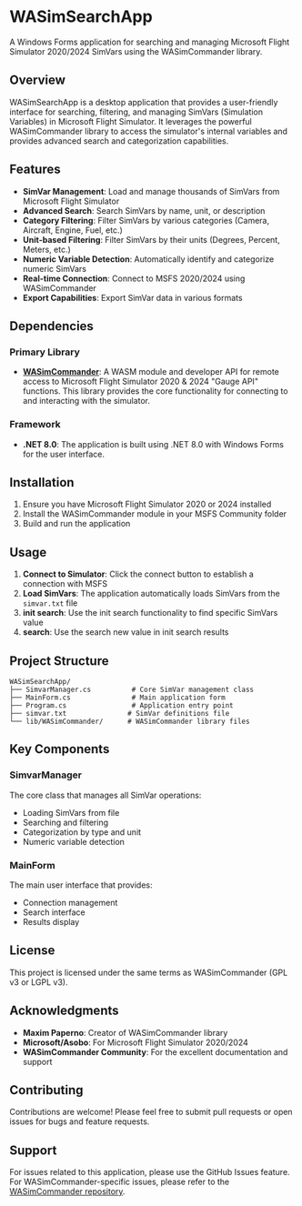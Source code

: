 # WASimSearchApp

A Windows Forms application for searching and managing Microsoft Flight Simulator 2020/2024 SimVars using the WASimCommander library.

## Overview

WASimSearchApp is a desktop application that provides a user-friendly interface for searching, filtering, and managing SimVars (Simulation Variables) in Microsoft Flight Simulator. It leverages the powerful WASimCommander library to access the simulator's internal variables and provides advanced search and categorization capabilities.

## Features

- **SimVar Management**: Load and manage thousands of SimVars from Microsoft Flight Simulator
- **Advanced Search**: Search SimVars by name, unit, or description
- **Category Filtering**: Filter SimVars by various categories (Camera, Aircraft, Engine, Fuel, etc.)
- **Unit-based Filtering**: Filter SimVars by their units (Degrees, Percent, Meters, etc.)
- **Numeric Variable Detection**: Automatically identify and categorize numeric SimVars
- **Real-time Connection**: Connect to MSFS 2020/2024 using WASimCommander
- **Export Capabilities**: Export SimVar data in various formats

## Dependencies

### Primary Library
- **[WASimCommander](https://github.com/mpaperno/WASimCommander)**: A WASM module and developer API for remote access to Microsoft Flight Simulator 2020 & 2024 "Gauge API" functions. This library provides the core functionality for connecting to and interacting with the simulator.

### Framework
- **.NET 8.0**: The application is built using .NET 8.0 with Windows Forms for the user interface.

## Installation

1. Ensure you have Microsoft Flight Simulator 2020 or 2024 installed
2. Install the WASimCommander module in your MSFS Community folder
3. Build and run the application

## Usage

1. **Connect to Simulator**: Click the connect button to establish a connection with MSFS
2. **Load SimVars**: The application automatically loads SimVars from the `simvar.txt` file
3. **init search**: Use the init search functionality to find specific SimVars value
4. **search**: Use the search new value in init search results

## Project Structure

```
WASimSearchApp/
├── SimvarManager.cs          # Core SimVar management class
├── MainForm.cs               # Main application form
├── Program.cs                # Application entry point
├── simvar.txt               # SimVar definitions file
└── lib/WASimCommander/      # WASimCommander library files
```

## Key Components

### SimvarManager
The core class that manages all SimVar operations:
- Loading SimVars from file
- Searching and filtering
- Categorization by type and unit
- Numeric variable detection

### MainForm
The main user interface that provides:
- Connection management
- Search interface
- Results display

## License

This project is licensed under the same terms as WASimCommander (GPL v3 or LGPL v3).

## Acknowledgments

- **Maxim Paperno**: Creator of WASimCommander library
- **Microsoft/Asobo**: For Microsoft Flight Simulator 2020/2024
- **WASimCommander Community**: For the excellent documentation and support

## Contributing

Contributions are welcome! Please feel free to submit pull requests or open issues for bugs and feature requests.

## Support

For issues related to this application, please use the GitHub Issues feature. For WASimCommander-specific issues, please refer to the [WASimCommander repository](https://github.com/mpaperno/WASimCommander).
